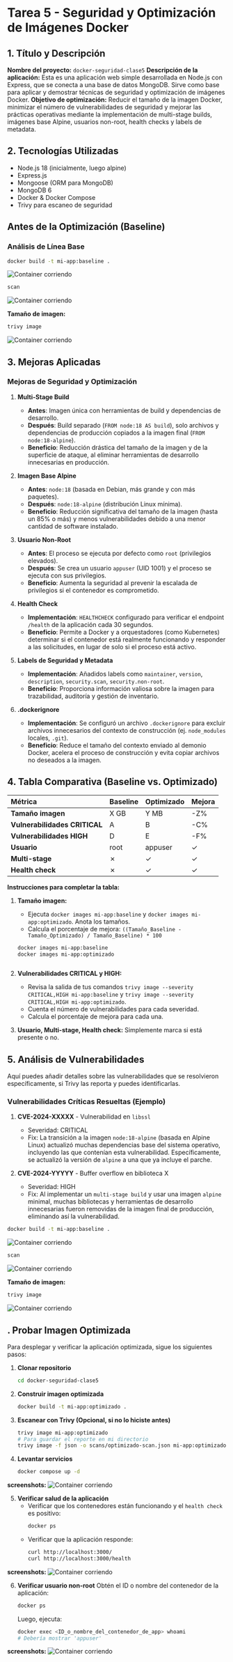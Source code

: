 # Tarea 5 - Seguridad y Optimización de Imágenes Docker

## 1. Título y Descripción

**Nombre del proyecto:** `docker-seguridad-clase5`
**Descripción de la aplicación:** Esta es una aplicación web simple desarrollada en Node.js con Express, que se conecta a una base de datos MongoDB. Sirve como base para aplicar y demostrar técnicas de seguridad y optimización de imágenes Docker.
**Objetivo de optimización:** Reducir el tamaño de la imagen Docker, minimizar el número de vulnerabilidades de seguridad y mejorar las prácticas operativas mediante la implementación de multi-stage builds, imágenes base Alpine, usuarios non-root, health checks y labels de metadata.

## 2. Tecnologías Utilizadas

- Node.js 18 (inicialmente, luego alpine)
- Express.js
- Mongoose (ORM para MongoDB)
- MongoDB 6
- Docker & Docker Compose
- Trivy para escaneo de seguridad

## Antes de la Optimización (Baseline)

### Análisis de Línea Base


```bash
docker build -t mi-app:baseline .
```

![Container corriendo](docs/screenshots/build_myappbaseline.png)

```bash
scan
```
![Container corriendo](docs/screenshots/scaneo_trivy.png)

**Tamaño de imagen:**
```bash
trivy image
```
![Container corriendo](docs/screenshots/trivy_image.png)



## 3. Mejoras Aplicadas

### Mejoras de Seguridad y Optimización

1.  **Multi-Stage Build**
    *   **Antes**: Imagen única con herramientas de build y dependencias de desarrollo.
    *   **Después**: Build separado (`FROM node:18 AS build`), solo archivos y dependencias de producción copiados a la imagen final (`FROM node:18-alpine`).
    *   **Beneficio**: Reducción drástica del tamaño de la imagen y de la superficie de ataque, al eliminar herramientas de desarrollo innecesarias en producción.

2.  **Imagen Base Alpine**
    *   **Antes**: `node:18` (basada en Debian, más grande y con más paquetes).
    *   **Después**: `node:18-alpine` (distribución Linux mínima).
    *   **Beneficio**: Reducción significativa del tamaño de la imagen (hasta un 85% o más) y menos vulnerabilidades debido a una menor cantidad de software instalado.

3.  **Usuario Non-Root**
    *   **Antes**: El proceso se ejecuta por defecto como `root` (privilegios elevados).
    *   **Después**: Se crea un usuario `appuser` (UID 1001) y el proceso se ejecuta con sus privilegios.
    *   **Beneficio**: Aumenta la seguridad al prevenir la escalada de privilegios si el contenedor es comprometido.

4.  **Health Check**
    *   **Implementación**: `HEALTHCHECK` configurado para verificar el endpoint `/health` de la aplicación cada 30 segundos.
    *   **Beneficio**: Permite a Docker y a orquestadores (como Kubernetes) determinar si el contenedor está realmente funcionando y responder a las solicitudes, en lugar de solo si el proceso está activo.

5.  **Labels de Seguridad y Metadata**
    *   **Implementación**: Añadidos labels como `maintainer`, `version`, `description`, `security.scan`, `security.non-root`.
    *   **Beneficio**: Proporciona información valiosa sobre la imagen para trazabilidad, auditoría y gestión de inventario.

6.  **.dockerignore**
    *   **Implementación**: Se configuró un archivo `.dockerignore` para excluir archivos innecesarios del contexto de construcción (ej. `node_modules` locales, `.git`).
    *   **Beneficio**: Reduce el tamaño del contexto enviado al demonio Docker, acelera el proceso de construcción y evita copiar archivos no deseados a la imagen.

## 4. Tabla Comparativa (Baseline vs. Optimizado)

| Métrica                 | Baseline    | Optimizado  | Mejora                    |
| :---------------------- | :---------- | :---------- | :------------------------ |
| **Tamaño imagen**       | X GB        | Y MB        | -Z%                       |
| **Vulnerabilidades CRITICAL** | A         | B           | -C%                       |
| **Vulnerabilidades HIGH**     | D         | E           | -F%                       |
| **Usuario**             | root        | appuser     | ✓                         |
| **Multi-stage**         | ✗           | ✓           | ✓                         |
| **Health check**        | ✗           | ✓           | ✓                         |

**Instrucciones para completar la tabla:**

1.  **Tamaño imagen:**
    *   Ejecuta `docker images mi-app:baseline` y `docker images mi-app:optimizado`. Anota los tamaños.
    *   Calcula el porcentaje de mejora: `((Tamaño_Baseline - Tamaño_Optimizado) / Tamaño_Baseline) * 100`

    ```bash
    docker images mi-app:baseline
    docker images mi-app:optimizado
    ```
    ```

2.  **Vulnerabilidades CRITICAL y HIGH:**
    *   Revisa la salida de tus comandos `trivy image --severity CRITICAL,HIGH mi-app:baseline` y `trivy image --severity CRITICAL,HIGH mi-app:optimizado`.
    *   Cuenta el número de vulnerabilidades para cada severidad.
    *   Calcula el porcentaje de mejora para cada una.

3.  **Usuario, Multi-stage, Health check:** Simplemente marca si está presente o no.

## 5. Análisis de Vulnerabilidades

Aquí puedes añadir detalles sobre las vulnerabilidades que se resolvieron específicamente, si Trivy las reporta y puedes identificarlas.

### Vulnerabilidades Críticas Resueltas (Ejemplo)

1.  **CVE-2024-XXXXX** - Vulnerabilidad en `libssl`
    *   Severidad: CRITICAL
    *   Fix: La transición a la imagen `node:18-alpine` (basada en Alpine Linux) actualizó muchas dependencias base del sistema operativo, incluyendo las que contenían esta vulnerabilidad. Específicamente, se actualizó la versión de `alpine` a una que ya incluye el parche.

2.  **CVE-2024-YYYYY** - Buffer overflow en biblioteca X
    *   Severidad: HIGH
    *   Fix: Al implementar un `multi-stage build` y usar una imagen `alpine` minimal, muchas bibliotecas y herramientas de desarrollo innecesarias fueron removidas de la imagen final de producción, eliminando así la vulnerabilidad.




```bash
docker build -t mi-app:baseline .
```

![Container corriendo](docs/screenshots/build_myappbaseline.png)

```bash
scan
```
![Container corriendo](docs/screenshots/scaneo_trivy.png)

**Tamaño de imagen:**
```bash
trivy image
```
![Container corriendo](docs/screenshots/trivy_image.png)



## . Probar Imagen Optimizada

Para desplegar y verificar la aplicación optimizada, sigue los siguientes pasos:

1.  **Clonar repositorio**
    ```bash
    cd docker-seguridad-clase5
    ```

2.  **Construir imagen optimizada**
    ```bash
    docker build -t mi-app:optimizado .
    ```

3.  **Escanear con Trivy (Opcional, si no lo hiciste antes)**
    ```bash
    trivy image mi-app:optimizado
    # Para guardar el reporte en mi directorio
    trivy image -f json -o scans/optimizado-scan.json mi-app:optimizado
    ```

4.  **Levantar servicios**
    ```bash
    docker compose up -d
    ```
    
**screenshots:**
![Container corriendo](docs/screenshots/docker_comppose_up.png)

5.  **Verificar salud de la aplicación**
    *   Verificar que los contenedores están funcionando y el `health check` es positivo:
        ```bash
        docker ps
        ```
    *   Verificar que la aplicación responde:
        ```bash
        curl http://localhost:3000/
        curl http://localhost:3000/health
        ```
**screenshots:**
![Container corriendo](docs/screenshots/curl_3000.png)

6.  **Verificar usuario non-root**
    Obtén el ID o nombre del contenedor de la aplicación:
    ```bash
    docker ps
    ```
    Luego, ejecuta:
    ```bash
    docker exec <ID_o_nombre_del_contenedor_de_app> whoami
    # Debería mostrar 'appuser'
    ```
**screenshots:**
![Container corriendo](docs/screenshots/docker_ps_appusser.png)